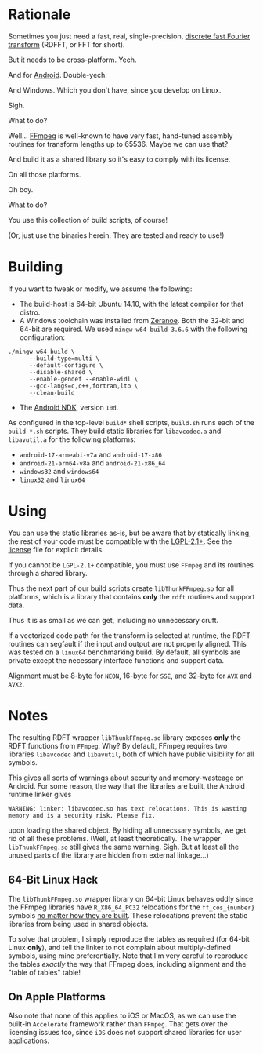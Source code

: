 # Rationale

Sometimes you just need a fast, real, single-precision, [discrete fast Fourier transform](http://en.wikipedia.org/wiki/Fast_Fourier_transform) (RDFFT, or FFT for short).

But it needs to be cross-platform. Yech.

And for [Android](https://developer.android.com/tools/sdk/ndk/index.html). Double-yech.

And Windows. Which you don't have, since you develop on Linux.

Sigh.

What to do?

Well... [FFmpeg](https://www.ffmpeg.org/) is well-known to have very fast, hand-tuned assembly routines for transform lengths up to 65536. Maybe we can use that?

And build it as a shared library so it's easy to comply with its license.

On all those platforms.

Oh boy.

What to do?

You use this collection of build scripts, of course!

(Or, just use the binaries herein. They are tested and ready to use!)

# Building

If you want to tweak or modify, we assume the following:

* The build-host is 64-bit Ubuntu 14.10, with the latest compiler for that distro.
* A Windows toolchain was installed from [Zeranoe](http://ffmpeg.zeranoe.com/blog/?cat=4
). Both the 32-bit and 64-bit are required. We used `mingw-w64-build-3.6.6` with the following configuration:
```
./mingw-w64-build \
      --build-type=multi \
      --default-configure \
      --disable-shared \
      --enable-gendef --enable-widl \
      --gcc-langs=c,c++,fortran,lto \
      --clean-build
```
* The [Android NDK](https://developer.android.com/tools/sdk/ndk/index.html), version `10d`.

As configured in the top-level `build*` shell scripts, `build.sh` runs each of the `build-*.sh` scripts. They build static libraries for `libavcodec.a` and `libavutil.a` for the following platforms:

* `android-17-armeabi-v7a` and `android-17-x86`
* `android-21-arm64-v8a` and `android-21-x86_64`
* `windows32` and `windows64`
* `linux32` and `linux64`

# Using

You can use the static libraries as-is, but be aware that by statically linking, the rest of your code must be compatible with the [LGPL-2.1+](http://www.gnu.org/licenses/old-licenses/lgpl-2.1.html). See the [license](LICENSE.md) file for explicit details.

If you cannot be `LGPL-2.1+` compatible, you must use `FFmpeg` and its routines through a shared library.

Thus the next part of our build scripts create `libThunkFFmpeg.so` for all platforms, which is a library that contains **only** the `rdft` routines and support data.

Thus it is as small as we can get, including no unnecessary cruft.

If a vectorized code path for the transform is selected at runtime, the RDFT routines can segfault if the input and output are not properly aligned. This was tested on a `linux64` benchmarking build. By default, all symbols are private except the necessary interface functions and support data.

Alignment must be 8-byte for `NEON`, 16-byte for `SSE`, and 32-byte for `AVX` and `AVX2`.

# Notes

The resulting RDFT wrapper `libThunkFFmpeg.so` library exposes **only** the RDFT functions from `FFmpeg`. Why? By default, FFmpeg requires two libraries `libavcodec` and `libavutil`, both of which have public visibility for all symbols.

This gives all sorts of warnings about security and memory-wasteage on Android. For some reason,
the way that the libraries are built, the Android runtime linker gives
```
WARNING: linker: libavcodec.so has text relocations. This is wasting memory and is a security risk. Please fix.
```
upon loading the shared object. By hiding all unnecssary symbols, we get rid of all these problems. (Well, at least theoretically. The wrapper `libThunkFFmpeg.so` still gives the same warning. Sigh. But at least all the unused parts of the library are hidden from external linkage...)

## 64-Bit Linux Hack

The `libThunkFFmpeg.so` wrapper library on 64-bit Linux behaves oddly since the FFmpeg libraries have `R_X86_64_PC32` relocations for the `ff_cos_{number}` symbols [no matter how they are built](http://eli.thegreenplace.net/2011/11/11/position-independent-code-pic-in-shared-libraries-on-x64/). These relocations prevent the static libraries from being used in shared objects.

To solve that problem, I simply reproduce the tables as required (for 64-bit Linux **only**), and tell the linker to not complain about multiply-defined symbols, using mine preferentially. Note that I'm very careful to reproduce the tables _exactly_ the way that FFmpeg does, including alignment and the "table of tables" table!

## On Apple Platforms

Also note that none of this applies to iOS or MacOS, as we can use the built-in `Accelerate` framework rather than `FFmpeg`. That gets over the licensing issues too, since `iOS` does not support shared libraries for user applications.
